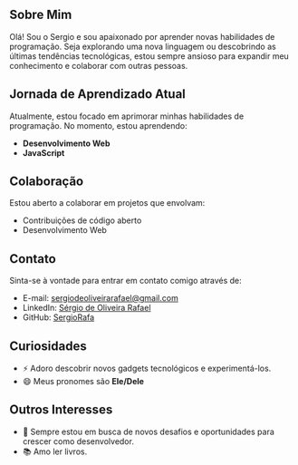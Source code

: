 

## Sobre Mim
Olá! Sou o Sergio e sou apaixonado por aprender novas habilidades de programação. Seja explorando uma nova linguagem ou descobrindo as últimas tendências tecnológicas, estou sempre ansioso para expandir meu conhecimento e colaborar com outras pessoas.

## Jornada de Aprendizado Atual
Atualmente, estou focado em aprimorar minhas habilidades de programação. No momento, estou aprendendo:
- **Desenvolvimento Web**
- **JavaScript**

## Colaboração
Estou aberto a colaborar em projetos que envolvam:
- Contribuições de código aberto
- Desenvolvimento Web

## Contato
Sinta-se à vontade para entrar em contato comigo através de:
- E-mail: [sergiodeoliveirarafael@gmail.com](mailto:sergiodeoliveirarafael@gmail.com)
- LinkedIn: [Sérgio de Oliveira Rafael](https://www.linkedin.com/in/sergiodeoliveirarafael)
- GitHub: [SergioRafa](https://github.com/SergioRafa)

## Curiosidades
- ⚡ Adoro descobrir novos gadgets tecnológicos e experimentá-los.
- 😄 Meus pronomes são **Ele/Dele**

## Outros Interesses
- 🚀 Sempre estou em busca de novos desafios e oportunidades para crescer como desenvolvedor.
- 📚 Amo ler livros.
